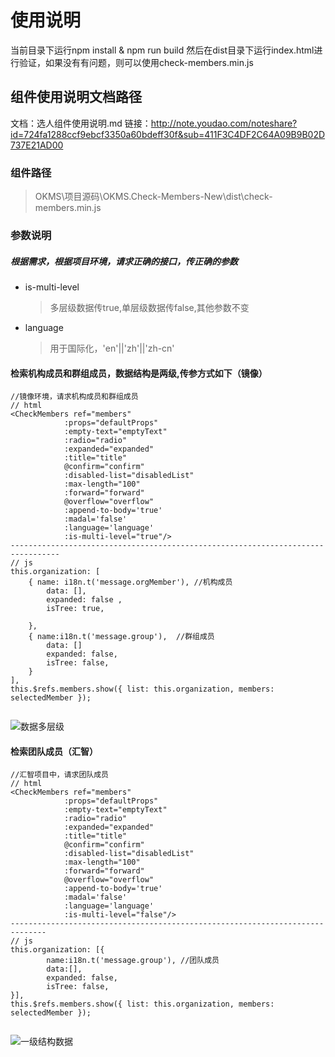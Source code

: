 # 使用说明
当前目录下运行npm install & npm run build
然后在dist目录下运行index.html进行验证，如果没有有问题，则可以使用check-members.min.js
## 组件使用说明文档路径
 文档：选人组件使用说明.md
 链接：http://note.youdao.com/noteshare?id=724fa1288ccf9ebcf3350a60bdeff30f&sub=411F3C4DF2C64A09B9B02D737E21AD00
### 组件路径
> OKMS\项目源码\OKMS.Check-Members-New\dist\check-members.min.js

### 参数说明
##### 根据需求，根据项目环境，请求正确的接口，传正确的参数

+ is-multi-level
  > 多层级数据传true,单层级数据传false,其他参数不变
+ language
  > 用于国际化，'en'||'zh'||'zh-cn'

#### 检索机构成员和群组成员，数据结构是两级,传参方式如下（镜像）

```
//镜像环境，请求机构成员和群组成员
// html
<CheckMembers ref="members"
            :props="defaultProps"
            :empty-text="emptyText"
            :radio="radio"
            :expanded="expanded"
            :title="title"
            @confirm="confirm"
            :disabled-list="disabledList"
            :max-length="100"
            :forward="forward"
            @overflow="overflow"
            :append-to-body='true'
            :madal='false'
            :language='language'
            :is-multi-level="true"/> 
---------------------------------------------------------------------------------
// js
this.organization: [
    { name: i18n.t('message.orgMember'), //机构成员
        data: [], 
        expanded: false , 
        isTree: true, 
        
    },
    { name:i18n.t('message.group'),  //群组成员
        data: [] 
        expanded: false, 
        isTree: false, 
    }
],
this.$refs.members.show({ list: this.organization, members: selectedMember });
    
```

![数据多层级](A2E60463AE09469193C40BF6151A973A)

#### 检索团队成员（汇智）

```
//汇智项目中，请求团队成员
// html
<CheckMembers ref="members"
            :props="defaultProps"
            :empty-text="emptyText"
            :radio="radio"
            :expanded="expanded"
            :title="title"
            @confirm="confirm"
            :disabled-list="disabledList"
            :max-length="100"
            :forward="forward"
            @overflow="overflow"
            :append-to-body='true'
            :madal='false'
            :language='language'             
            :is-multi-level="false"/> 
------------------------------------------------------------------------------
// js
this.organization: [{   
        name:i18n.t('message.group'), //团队成员
        data:[],
        expanded: false, 
        isTree: false, 
}],
this.$refs.members.show({ list: this.organization, members: selectedMember });
    
```
![一级结构数据](F3005C351FC24A17B69DEA2F3F5752B1)

